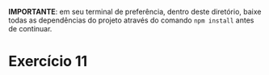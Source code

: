 **IMPORTANTE**: em seu terminal de preferência, dentro deste diretório, baixe todas as dependências do projeto através do comando `npm install` antes de continuar.

# Exercício 11

